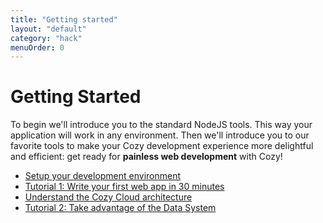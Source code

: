 ```yaml
---
title: "Getting started"
layout: "default"
category: "hack"
menuOrder: 0
---
```



# Getting Started


To begin we'll introduce you to the standard NodeJS
tools. This way your application will work in any environment. Then 
we'll introduce you to our favorite tools to make your Cozy development
experience more delightful and efficient: get ready for **painless
web development** with Cozy!

* [Setup your development environment](/hack/setup-environment.html)
* [Tutorial 1: Write your first web app in 30 minutes](/hack/first-app.html)
* [Understand the Cozy Cloud architecture](/hack/architecture-overview.html)
* [Tutorial 2: Take advantage of the Data System](/hack/discover-data-system.html)

